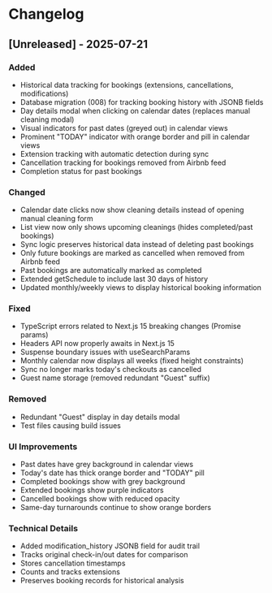# Changelog

## [Unreleased] - 2025-07-21

### Added
- Historical data tracking for bookings (extensions, cancellations, modifications)
- Database migration (008) for tracking booking history with JSONB fields
- Day details modal when clicking on calendar dates (replaces manual cleaning modal)
- Visual indicators for past dates (greyed out) in calendar views
- Prominent "TODAY" indicator with orange border and pill in calendar views
- Extension tracking with automatic detection during sync
- Cancellation tracking for bookings removed from Airbnb feed
- Completion status for past bookings

### Changed
- Calendar date clicks now show cleaning details instead of opening manual cleaning form
- List view now only shows upcoming cleanings (hides completed/past bookings)
- Sync logic preserves historical data instead of deleting past bookings
- Only future bookings are marked as cancelled when removed from Airbnb feed
- Past bookings are automatically marked as completed
- Extended getSchedule to include last 30 days of history
- Updated monthly/weekly views to display historical booking information

### Fixed
- TypeScript errors related to Next.js 15 breaking changes (Promise params)
- Headers API now properly awaits in Next.js 15
- Suspense boundary issues with useSearchParams
- Monthly calendar now displays all weeks (fixed height constraints)
- Sync no longer marks today's checkouts as cancelled
- Guest name storage (removed redundant "Guest" suffix)

### Removed
- Redundant "Guest" display in day details modal
- Test files causing build issues

### UI Improvements
- Past dates have grey background in calendar views
- Today's date has thick orange border and "TODAY" pill
- Completed bookings show with grey background
- Extended bookings show purple indicators
- Cancelled bookings show with reduced opacity
- Same-day turnarounds continue to show orange borders

### Technical Details
- Added modification_history JSONB field for audit trail
- Tracks original check-in/out dates for comparison
- Stores cancellation timestamps
- Counts and tracks extensions
- Preserves booking records for historical analysis